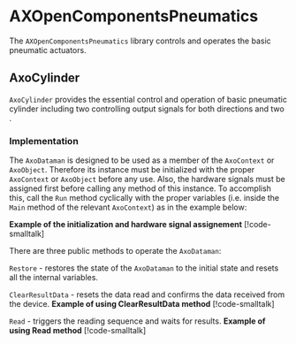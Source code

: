 # AXOpenComponentsPneumatics

The `AXOpenComponentsPneumatics` library controls and operates the basic pneumatic actuators. 

## AxoCylinder

`AxoCylinder` provides the essential control and operation of basic pneumatic cylinder including two controlling output signals for both directions and two .

### Implementation
The `AxoDataman` is designed to be used as a member of the `AxoContext` or `AxoObject`.
Therefore its instance must be initialized with the proper `AxoContext` or `AxoObject` before any use. 
Also, the hardware signals must be assigned first before calling any method of this instance. 
To accomplish this, call the `Run` method cyclically with the proper variables (i.e. inside the `Main` method of the relevant `AxoContext`) as in the example below:

**Example of the initialization and hardware signal assignement**
[!code-smalltalk[](../../../../src/integrations/ctrl/src/Examples/AXOpen.Cognex.Vision/AxoCognexVisionDatamanExample.st?name=HWIO_Assignement)]

There are three public methods to operate the `AxoDataman`:

`Restore` - restores the state of the `AxoDataman` to the initial state and resets all the internal variables.

`ClearResultData` - resets the data read and confirms the data received from the device.
**Example of using ClearResultData method**
[!code-smalltalk[](../../../../src/integrations/ctrl/src/Examples/AXOpen.Cognex.Vision/AxoCognexVisionDatamanExample.st?name=ClearResultData)]

`Read` - triggers the reading sequence and waits for results.
**Example of using Read method**
[!code-smalltalk[](../../../../src/integrations/ctrl/src/Examples/AXOpen.Cognex.Vision/AxoCognexVisionDatamanExample.st?name=Read)]


